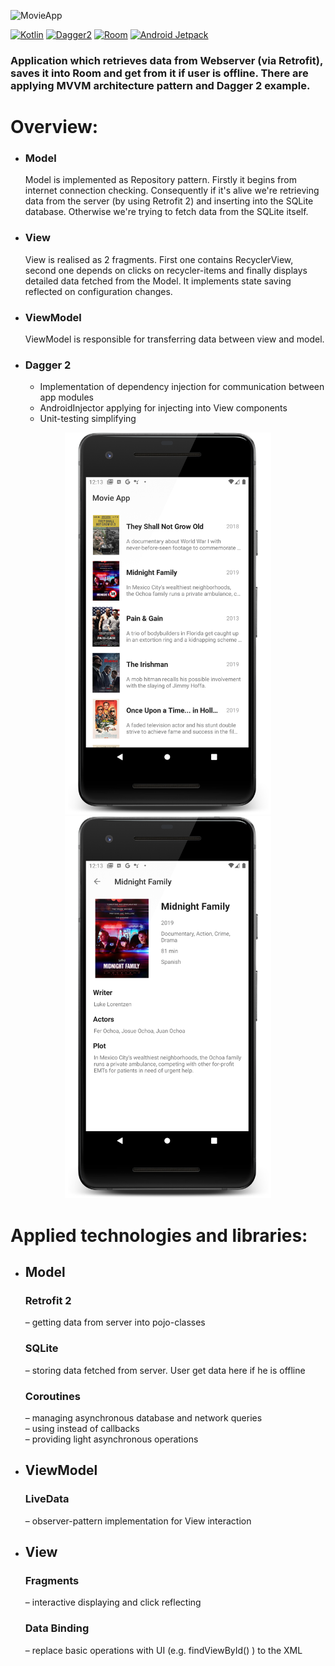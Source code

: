 ![MovieApp](https://github.com/Urdzik/MovieApp/blob/readme-branch/readme/Photo%20for%20github.png?raw=true)

[![Kotlin](https://img.shields.io/badge/Kotlin-1.3.61-blue.svg)](https://kotlinlang.org)
[![Dagger2](https://img.shields.io/badge/Dagger%202-2.26-red.svg)](https://github.com/google/dagger)
[![Room](https://img.shields.io/badge/Room-2.2.4-brightgreen.svg)](https://developer.android.com/topic/libraries/architecture/room)
[![Android Jetpack](https://img.shields.io/badge/-Android%20Jetpack-%2300db8a.svg)](https://developer.android.com/jetpack)


### Application which retrieves data from Webserver (via Retrofit), saves it into Room and get from it if user is offline. There are applying MVVM architecture pattern and Dagger 2 example.


# Overview:

* ### __Model__
   Model is implemented as Repository pattern. Firstly it begins from internet connection checking. Consequently if it's alive we're retrieving data from the server (by using Retrofit 2) and inserting into the SQLite database. Otherwise we're trying to fetch data from the SQLite itself.
 * ### __View__
   View is realised as 2 fragments. First one contains RecyclerView, second one depends on clicks on recycler-items and finally displays detailed data fetched from the Model.
It implements state saving reflected on configuration changes.
* ### __ViewModel__
  ViewModel is responsible for transferring data between view and model.
 * ### __Dagger 2__
    - Implementation of dependency injection for communication between app modules
    - AndroidInjector applying for injecting into View components
    - Unit-testing simplifying


<div align = "center">
<img src = "readme/Screenshot_1582798408_framed.png" width="330">
<img src = "readme/Screenshot_1582798427_framed.png" width="330">
</div>

# Applied technologies and libraries:

* ## __Model__
    ### Retrofit 2  
    – getting data from server into pojo-classes
    ### SQLite
    – storing data fetched from server. User get data here if he is offline
    ### Coroutines
    – managing asynchronous database and network queries<br/>
    – using instead of callbacks<br/>
    – providing light asynchronous operations

* ## __ViewModel__
    ### LiveData
    – observer-pattern implementation for View interaction


* ## __View__
    ### Fragments
    – interactive displaying and click reflecting
    ### Data Binding
    – replace basic operations with UI (e.g. findViewById() ) to the XML

